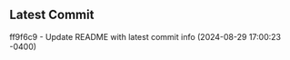 
## Latest Commit
ff9f6c9 - Update README with latest commit info (2024-08-29 17:00:23 -0400) <Yunxi-Zhou>
